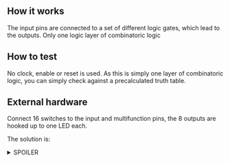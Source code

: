 <!---

This file is used to generate your project datasheet. Please fill in the information below and delete any unused
sections.

You can also include images in this folder and reference them in the markdown. Each image must be less than
512 kb in size, and the combined size of all images must be less than 1 MB.
-->

## How it works

The input pins are connected to a set of different logic gates, which lead to the outputs. Only one logic layer of combinatoric logic

## How to test

No clock, enable or reset is used. As this is simply one layer of combinatoric logic, you can simply check against a precalculated truth table.

## External hardware

Connect 16 switches to the input and multifunction pins, the 8 outputs are hooked up to one LED each.

The solution is:

<details> 
  <summary> SPOILER </summary>
  
  out0 = in0 and in2
  
  out1 = not in1
  
  out2 = in5 and in7 and inA
  
  out3 = in6 xor inC
  
  out4 = in4 nand in9
  
  out5 = in8 xnor B
  
  out6 = inE nor inF
  
  out7 = in3 or inD
  
</details>


